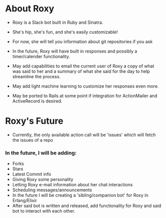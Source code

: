 # About Roxy

* Roxy is a Slack bot built in Ruby and Sinatra. 

* She's hip, she's fun, and she's easily customizable! 

* For now, she will tell you information about git repositories if you ask

* In the future, Roxy will have built in responses and possibly a timer/calender functionality. 

* May add capabilities to email the current user of Roxy a copy of what was said to her and a summary of what she said for the day to help streamline the process.

* May add light machine learning to customize her responses even more.

* May be ported to Rails at some point if integration for ActionMailer and ActiveRecord is desired.

# Roxy's Future

* Currently, the only available action call will be 'issues' which will fetch the issues of a repo
### In the future, I will be adding:
* Forks
* Stars
* Latest Commit info
* Giving Roxy some personality
* Letting Roxy e-mail information about her chat interactions
* Scheduling messages/announcements
* In the future I will be creating a 'sibling/companion bot' for Roxy in Erlang/Elixir
* After said bot is written and released, add functionality for Roxy and said bot to interact with each other. 